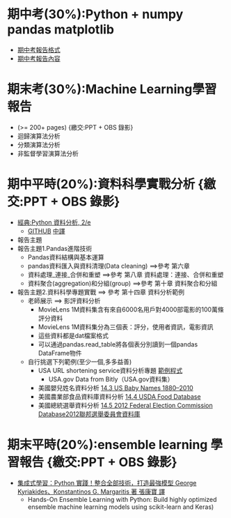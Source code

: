 # 期中考(30%):Python + numpy pandas matplotlib
- [期中考報告格式](./Midterm.md)
- [期中考報告內容](../資料科學)

# 期末考(30%):Machine Learning學習報告
- (>= 200+ pages) {繳交:PPT + OBS 錄影}
- 迴歸演算法分析 
- 分類演算法分析 
- 非監督學習演算法分析 

# 期中平時(20%):資料科學實戰分析 {繳交:PPT + OBS 錄影}
- [經典:Python 資料分析, 2/e](https://www.tenlong.com.tw/products/9789864769254)
  - [GITHUB](https://github.com/wesm/pydata-book) [中譯](https://github.com/LearnXu/pydata-notebook/tree/master/)
- 報告主題
- 報告主題1.Pandas進階技術 
  - Pandas資料結構與基本運算
  - pandas資料匯入與資料清理(Data cleaning)   ==>參考 第六章
  - 資料處理_連接_合併和重塑    ==>參考 第八章 資料處理：連接、合併和重塑
  - 資料聚合(aggregation)和分組(group)  ==>參考 第十章 資料聚合和分組
- 報告主題2.資料科學專題實戰   ==> 參考  第十四章 資料分析範例
  - 老師展示 ==> 影評資料分析
    - MovieLens 1M資料集含有來自6000名用戶對4000部電影的100萬條評分資料
    - MovieLens 1M資料集分為三個表：評分，使用者資訊，電影資訊
    - 這些資料都是dat檔案格式
    - 可以通過pandas.read_table將各個表分別讀到一個pandas DataFrame物件
  - 自行挑選下列範例(至少一個,多多益善)
    - USA URL shortening service資料分析專題 [範例程式](https://github.com/LearnXu/pydata-notebook/blob/master/Chapter-14/14.1%20USA.gov%20Data%20from%20Bitly%EF%BC%88USA.gov%E6%95%B0%E6%8D%AE%E9%9B%86%EF%BC%89.ipynb)
      - USA.gov Data from Bitly（USA.gov資料集）
    - 美國嬰兒姓名資料分析 [14.3 US Baby Names 1880–2010](https://github.com/LearnXu/pydata-notebook/blob/master/Chapter-14/14.3%20US%20Baby%20Names%201880%E2%80%932010%EF%BC%881880%E5%B9%B4%E8%87%B32010%E5%B9%B4%E7%BE%8E%E5%9B%BD%E5%A9%B4%E5%84%BF%E5%A7%93%E5%90%8D%EF%BC%89.ipynb) 
    - 美國農業部食品資料庫資料分析  [14.4 USDA Food Database](https://github.com/LearnXu/pydata-notebook/blob/master/Chapter-14/14.4%20USDA%20Food%20Database%EF%BC%88USDA%E9%A3%9F%E5%93%81%E6%95%B0%E6%8D%AE%E5%BA%93%EF%BC%89.ipynb) 
    - 美國總統選舉資料分析  [14.5 2012 Federal Election Commission Database2012聯邦選舉委員會資料庫](https://github.com/LearnXu/pydata-notebook/blob/master/Chapter-14/14.5%202012%20Federal%20Election%20Commission%20Database%EF%BC%882012%E8%81%94%E9%82%A6%E9%80%89%E4%B8%BE%E5%A7%94%E5%91%98%E4%BC%9A%E6%95%B0%E6%8D%AE%E5%BA%93%EF%BC%89.ipynb)



# 期末平時(20%):ensemble learning 學習報告 {繳交:PPT + OBS 錄影}
- [集成式學習：Python 實踐！整合全部技術，打造最強模型 George Kyriakides、Konstantinos G. Margaritis 著 張康寶 譯](https://www.tenlong.com.tw/products/9789863126942?list_name=srh) 
  - Hands-On Ensemble Learning with Python: Build highly optimized ensemble machine learning models using scikit-learn and Keras)
